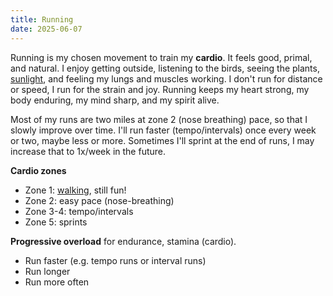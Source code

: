 ```yaml
---
title: Running
date: 2025-06-07
---
```

Running is my chosen movement to train my **cardio**. It feels good, primal, and natural. I enjoy getting outside, listening to the birds, seeing the plants, [sunlight](/sunlight), and feeling my lungs and muscles working. I don't run for distance or speed, I run for the strain and joy. Running keeps my heart strong, my body enduring, my mind sharp, and my spirit alive.

Most of my runs are two miles at zone 2 (nose breathing) pace, so that I slowly improve over time. I'll run faster (tempo/intervals) once every week or two, maybe less or more. Sometimes I'll sprint at the end of runs, I may increase that to 1x/week in the future.

**Cardio zones**
- Zone 1: [walking](/walking), still fun!
- Zone 2: easy pace (nose-breathing)
- Zone 3-4: tempo/intervals
- Zone 5: sprints

**Progressive overload** for endurance, stamina (cardio).
- Run faster (e.g. tempo runs or interval runs)
- Run longer
- Run more often


